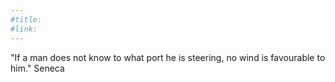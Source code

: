 ```yaml
---
#title:
#link: 
---
```

"If a man does not know to what port he is steering, no wind is favourable to him." Seneca